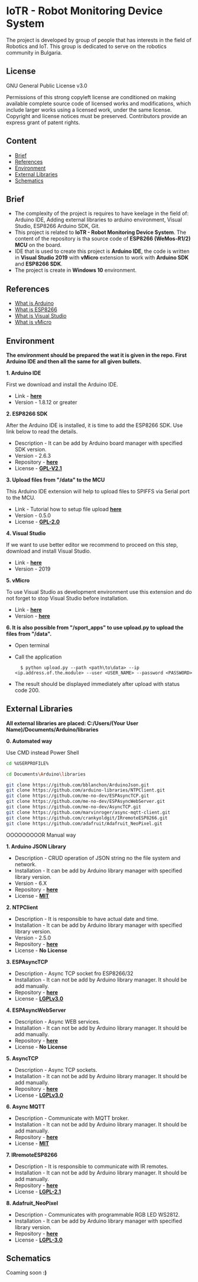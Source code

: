# IoTR - Robot Monitoring Device System

The project is developed by group of people that has interests in the field of Robotics and IoT.
This group is dedicated to serve on the robotics community in Bulgaria.

## **License**

GNU General Public License v3.0

Permissions of this strong copyleft license are conditioned on making available complete source code of licensed works and modifications, which include larger works using a licensed work, under the same license. Copyright and license notices must be preserved. Contributors provide an express grant of patent rights.

## **Content**

 - [Brief](https://github.com/orlin369/iotr)
 - [References](https://github.com/orlin369/iotr)
 - [Environment](https://github.com/orlin369/iotr)
 - [External Libraries](https://github.com/orlin369/iotr)
 - [Schematics](https://github.com/orlin369/iotr)

## **Brief**

- The complexity of the project is requires to have keelage in the field of: Arduino IDE, Adding external libraries to arduino environment, Visual Studio, ESP8266 Arduino SDK, Git. 
- This project is related to **IoTR - Robot Monitoring Device System**. The content of the repository is tha source code of **ESP8266 (WeMos-R1/2) MCU** on the board.
- IDE that is used to create this project is **Arduino IDE**, the code is written in **Visual Studio 2019** with **vMicro** extension to work with **Arduino SDK** and **ESP8266 SDK**.
- The project is create in **Windows 10** environment.

## **References**

 - [What is Arduino](https://www.arduino.cc/en/Main/Software)
 - [What is ESP8266](https://en.wikipedia.org/wiki/ESP8266)
 - [What is Visual Studio](https://visualstudio.microsoft.com/)
 - [What is vMicro](https://www.visualmicro.com/)
 
## **Environment**

**The environment should be prepared the wat it is given in the repo. First Arduino IDE and then all the same for all given bullets.**

**1. Arduino IDE**

First we download and install the Arduino IDE.

- Link - [**here**](https://www.arduino.cc/en/Main/Software)
- Version - 1.8.12 or greater

**2. ESP8266 SDK**

After the Arduino IDE is installed, it is time to add the ESP8266 SDK. Use link below to read the details.

- Description - It can be add by Arduino board manager with specified SDK version.
- Version - 2.6.3
- Repository - [**here**](https://github.com/esp8266/Arduino)
- License - [**GPL-V2.1**](https://github.com/esp8266/Arduino/blob/master/LICENSE)

**3. Upload files from "/data" to the MCU**

This Arduino IDE extension will help to upload files to SPIFFS via Serial port to the MCU.

- Link - Tutorial how to setup file upload [**here**](https://github.com/esp8266/arduino-esp8266fs-plugin)
- Version - 0.5.0
- License - [**GPL-2.0**](https://github.com/esp8266/arduino-esp8266fs-plugin/blob/master/LICENSE.txt)

**4. Visual Studio**

If we want to use better editor we recommend to proceed on this step, download and install Visual Studio.

- Link - [**here**](https://visualstudio.microsoft.com/downloads/)
- Version - 2019

**5. vMicro**

To use Visual Studio as development environment use this extension and do not forget to stop Visual Studio before installation.

- Link - [**here**](https://www.visualmicro.com/page/User-Guide.aspx?doc=Visual-Micro-Menu.html)
- Version - [**here**](https://www.visualmicro.com/page/Visual-Micro-Product-Version-History-Fixes-and-Additions.aspx)

**6. It is also possible from "/sport_apps" to use upload.py to upload the files from "/data".**

- Open terminal
- Call the application

        $ python upload.py --path <path\to\data> --ip <ip.address.of.the.module> --user <USER_NAME> --password <PASSWORD>
- The result should be displayed immediately after upload with status code 200.

## **External Libraries**

**All external libraries are placed: __C:/Users/(Your User Name)/Documents/Arduino/libraries__**

**0. Automated way**

Use CMD instead Power Shell

```sh
cd %USERPROFILE%
```
```sh
cd Documents\Arduino\libraries
```
```sh
git clone https://github.com/bblanchon/ArduinoJson.git 
git clone https://github.com/arduino-libraries/NTPClient.git
git clone https://github.com/me-no-dev/ESPAsyncTCP.git
git clone https://github.com/me-no-dev/ESPAsyncWebServer.git
git clone https://github.com/me-no-dev/AsyncTCP.git
git clone https://github.com/marvinroger/async-mqtt-client.git
git clone https://github.com/crankyoldgit/IRremoteESP8266.git
git clone https://github.com/adafruit/Adafruit_NeoPixel.git
```

OOOOOOOOOR Manual way

**1. Arduino JSON Library**

- Description - CRUD operation of JSON string no the file system and network.
- Installation - It can be add by Arduino library manager with specified library version.
- Version - 6.X
- Repository - [**here**](https://github.com/bblanchon/ArduinoJson)
- License - [**MIT**](https://github.com/bblanchon/ArduinoJson/blob/master/LICENSE.md)

**2. NTPClient**

- Description - It is responsible to have actual date and time.
- Installation - It can be add by Arduino library manager with specified library version.
- Version - 2.5.0
- Repository - [**here**](https://github.com/arduino-libraries/NTPClient)
- License - **No License**

**3. ESPAsyncTCP**

- Description - Async TCP socket fro ESP8266/32
- Installation - It can not be add by Arduino library manager. It should be add manually.
- Repository - [**here**](https://github.com/me-no-dev/ESPAsyncTCP)
- License - [**LGPLv3.0**](https://github.com/me-no-dev/ESPAsyncTCP/blob/master/LICENSE)

**4. ESPAsyncWebServer**

- Description - Async WEB services.
- Installation - It can not be add by Arduino library manager. It should be add manually.
- Repository - [**here**](https://github.com/me-no-dev/ESPAsyncWebServer)
- License - **No License**

**5. AsyncTCP**

- Description - Async TCP sockets.
- Installation - It can not be add by Arduino library manager. It should be add manually.
- Repository - [**here**](https://github.com/me-no-dev/AsyncTCP)
- License - [**LGPLv3.0**](https://github.com/me-no-dev/AsyncTCP/blob/master/LICENSE)


**6. Async MQTT**

- Description - Communicate with MQTT broker.
- Installation - It can not be add by Arduino library manager. It should be add manually.
- Repository - [**here**](https://github.com/marvinroger/async-mqtt-client)
- License - [**MIT**](https://github.com/marvinroger/async-mqtt-client/blob/master/LICENSE)

**7. IRremoteESP8266**

- Description - It is responsible to communicate with IR remotes.
- Installation - It can not be add by Arduino library manager. It should be add manually.
- Repository - [**here**](https://github.com/crankyoldgit/IRremoteESP8266)
- License - [**LGPL-2.1**](https://github.com/crankyoldgit/IRremoteESP8266/blob/master/LICENSE)

**8. Adafruit_NeoPixel**

- Description - Communicates with programmable RGB LED WS2812.
- Installation - It can be add by Arduino library manager with specified library version.
- Repository - [**here**](https://github.com/adafruit/Adafruit_NeoPixel)
- License - [**LGPL-3.0**](https://github.com/adafruit/Adafruit_NeoPixel/blob/master/LICENSE)

## **Schematics**

Coaming soon **:)**

